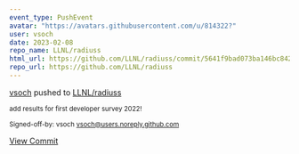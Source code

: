 ```yaml
---
event_type: PushEvent
avatar: "https://avatars.githubusercontent.com/u/814322?"
user: vsoch
date: 2023-02-08
repo_name: LLNL/radiuss
html_url: https://github.com/LLNL/radiuss/commit/5641f9bad073ba146bc842c3104d636b8a2a0c02
repo_url: https://github.com/LLNL/radiuss
---
```


<a href='https://github.com/vsoch' target='_blank'>vsoch</a> pushed to <a href='https://github.com/LLNL/radiuss' target='_blank'>LLNL/radiuss</a>

<small>add results for first developer survey 2022!

Signed-off-by: vsoch <vsoch@users.noreply.github.com></small>

<a href='https://github.com/LLNL/radiuss/commit/5641f9bad073ba146bc842c3104d636b8a2a0c02' target='_blank'>View Commit</a>